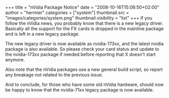 +++
title = "nVidia Package Notice"
date = "2008-10-16T15:06:50+02:00"
author = "hermier"
categories = ["system"]
thumbnail.src = "images/categories/system.png"
thumbnail.visibility = "list"
+++
If you follow the nVidia news, you probably know that there is a new legacy driver. Basically all the support for the FX cards is dropped in the mainline package and is left in a new legacy package.  

 The new legacy driver is now available as nvidia-173xx, and the latest nvidia package is also available. So please check your card status and update to the nvidia-173xx package if needed before reporting that X doesn't start anymore.  

 Also note that the nVidia packages use a new general build script, so report any breakage not related to the previous issue.  

 And to conclude, for those who have some old nVidia hardware, should now be happy to know that the nvidia-71xx legacy package is now available.  
